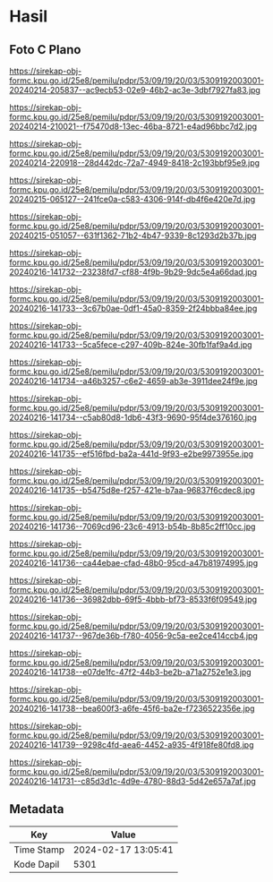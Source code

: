 # Hasil

## Foto C Plano

https://sirekap-obj-formc.kpu.go.id/25e8/pemilu/pdpr/53/09/19/20/03/5309192003001-20240214-205837--ac9ecb53-02e9-46b2-ac3e-3dbf7927fa83.jpg

https://sirekap-obj-formc.kpu.go.id/25e8/pemilu/pdpr/53/09/19/20/03/5309192003001-20240214-210021--f75470d8-13ec-46ba-8721-e4ad96bbc7d2.jpg

https://sirekap-obj-formc.kpu.go.id/25e8/pemilu/pdpr/53/09/19/20/03/5309192003001-20240214-220918--28d442dc-72a7-4949-8418-2c193bbf95e9.jpg

https://sirekap-obj-formc.kpu.go.id/25e8/pemilu/pdpr/53/09/19/20/03/5309192003001-20240215-065127--241fce0a-c583-4306-914f-db4f6e420e7d.jpg

https://sirekap-obj-formc.kpu.go.id/25e8/pemilu/pdpr/53/09/19/20/03/5309192003001-20240215-051057--631f1362-71b2-4b47-9339-8c1293d2b37b.jpg

https://sirekap-obj-formc.kpu.go.id/25e8/pemilu/pdpr/53/09/19/20/03/5309192003001-20240216-141732--23238fd7-cf88-4f9b-9b29-9dc5e4a66dad.jpg

https://sirekap-obj-formc.kpu.go.id/25e8/pemilu/pdpr/53/09/19/20/03/5309192003001-20240216-141733--3c67b0ae-0df1-45a0-8359-2f24bbba84ee.jpg

https://sirekap-obj-formc.kpu.go.id/25e8/pemilu/pdpr/53/09/19/20/03/5309192003001-20240216-141733--5ca5fece-c297-409b-824e-30fb1faf9a4d.jpg

https://sirekap-obj-formc.kpu.go.id/25e8/pemilu/pdpr/53/09/19/20/03/5309192003001-20240216-141734--a46b3257-c6e2-4659-ab3e-3911dee24f9e.jpg

https://sirekap-obj-formc.kpu.go.id/25e8/pemilu/pdpr/53/09/19/20/03/5309192003001-20240216-141734--c5ab80d8-1db6-43f3-9690-95f4de376160.jpg

https://sirekap-obj-formc.kpu.go.id/25e8/pemilu/pdpr/53/09/19/20/03/5309192003001-20240216-141735--ef516fbd-ba2a-441d-9f93-e2be9973955e.jpg

https://sirekap-obj-formc.kpu.go.id/25e8/pemilu/pdpr/53/09/19/20/03/5309192003001-20240216-141735--b5475d8e-f257-421e-b7aa-96837f6cdec8.jpg

https://sirekap-obj-formc.kpu.go.id/25e8/pemilu/pdpr/53/09/19/20/03/5309192003001-20240216-141736--7069cd96-23c6-4913-b54b-8b85c2ff10cc.jpg

https://sirekap-obj-formc.kpu.go.id/25e8/pemilu/pdpr/53/09/19/20/03/5309192003001-20240216-141736--ca44ebae-cfad-48b0-95cd-a47b81974995.jpg

https://sirekap-obj-formc.kpu.go.id/25e8/pemilu/pdpr/53/09/19/20/03/5309192003001-20240216-141736--36982dbb-69f5-4bbb-bf73-8533f6f09549.jpg

https://sirekap-obj-formc.kpu.go.id/25e8/pemilu/pdpr/53/09/19/20/03/5309192003001-20240216-141737--967de36b-f780-4056-9c5a-ee2ce414ccb4.jpg

https://sirekap-obj-formc.kpu.go.id/25e8/pemilu/pdpr/53/09/19/20/03/5309192003001-20240216-141738--e07de1fc-47f2-44b3-be2b-a71a2752e1e3.jpg

https://sirekap-obj-formc.kpu.go.id/25e8/pemilu/pdpr/53/09/19/20/03/5309192003001-20240216-141738--bea600f3-a6fe-45f6-ba2e-f7236522356e.jpg

https://sirekap-obj-formc.kpu.go.id/25e8/pemilu/pdpr/53/09/19/20/03/5309192003001-20240216-141739--9298c4fd-aea6-4452-a935-4f918fe80fd8.jpg

https://sirekap-obj-formc.kpu.go.id/25e8/pemilu/pdpr/53/09/19/20/03/5309192003001-20240216-141731--c85d3d1c-4d9e-4780-88d3-5d42e657a7af.jpg


## Metadata

| Key        | Value               |
| ---------- | ------------------- |
| Time Stamp | 2024-02-17 13:05:41 |
| Kode Dapil | 5301                |



